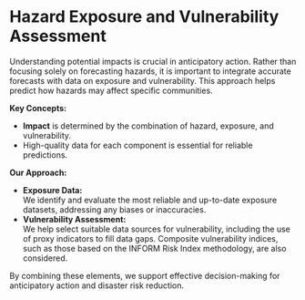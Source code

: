 # Hazard Exposure and Vulnerability Assessment

Understanding potential impacts is crucial in anticipatory action. Rather than focusing solely on forecasting hazards, it is important to integrate accurate forecasts with data on exposure and vulnerability. This approach helps predict how hazards may affect specific communities.

**Key Concepts:**
- **Impact** is determined by the combination of hazard, exposure, and vulnerability.
- High-quality data for each component is essential for reliable predictions.

**Our Approach:**
- **Exposure Data:**  
    We identify and evaluate the most reliable and up-to-date exposure datasets, addressing any biases or inaccuracies.
- **Vulnerability Assessment:**  
    We help select suitable data sources for vulnerability, including the use of proxy indicators to fill data gaps. Composite vulnerability indices, such as those based on the INFORM Risk Index methodology, are also considered.

By combining these elements, we support effective decision-making for anticipatory action and disaster risk reduction.
